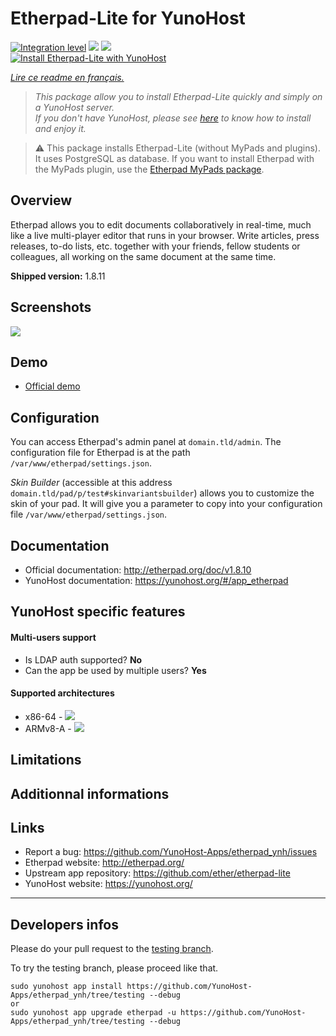 # Etherpad-Lite for YunoHost

[![Integration level](https://dash.yunohost.org/integration/etherpad.svg)](https://dash.yunohost.org/appci/app/etherpad) ![](https://ci-apps.yunohost.org/ci/badges/etherpad.status.svg) ![](https://ci-apps.yunohost.org/ci/badges/etherpad.maintain.svg)  
[![Install Etherpad-Lite with YunoHost](https://install-app.yunohost.org/install-with-yunohost.svg)](https://install-app.yunohost.org/?app=etherpad)

*[Lire ce readme en français.](./README_fr.md)*

> *This package allow you to install Etherpad-Lite quickly and simply on a YunoHost server.  
If you don't have YunoHost, please see [here](https://yunohost.org/#/install) to know how to install and enjoy it.*

> :warning: This package installs Etherpad-Lite (without MyPads and plugins). It uses PostgreSQL as database.
>If you want to install Etherpad with the MyPads plugin, use the [Etherpad MyPads package](https://github.com/YunoHost-Apps/etherpad_mypads_ynh).

## Overview
Etherpad allows you to edit documents collaboratively in real-time, much like a live multi-player editor that runs in your browser. Write articles, press releases, to-do lists, etc. together with your friends, fellow students or colleagues, all working on the same document at the same time.

**Shipped version:** 1.8.11

## Screenshots

![](https://etherpad.org/img/etherpad_demo.gif)

## Demo

* [Official demo](https://video.etherpad.com/)

## Configuration

You can access Etherpad's admin panel at `domain.tld/admin`. The configuration file for Etherpad is at the path `/var/www/etherpad/settings.json`.

*Skin Builder* (accessible at this address `domain.tld/pad/p/test#skinvariantsbuilder`) allows you to customize the skin of your pad. It will give you a parameter to copy into your configuration file `/var/www/etherpad/settings.json`.

## Documentation

 * Official documentation: http://etherpad.org/doc/v1.8.10
 * YunoHost documentation: https://yunohost.org/#/app_etherpad

## YunoHost specific features

#### Multi-users support

 * Is LDAP auth supported? **No**
 * Can the app be used by multiple users? **Yes**

#### Supported architectures

* x86-64 - [![](https://ci-apps.yunohost.org/ci/logs/etherpad%20%28Apps%29.svg)](https://ci-apps.yunohost.org/ci/apps/etherpad/)
* ARMv8-A - [![](https://ci-apps-arm.yunohost.org/ci/logs/etherpad%20%28Apps%29.svg)](https://ci-apps-arm.yunohost.org/ci/apps/etherpad/)

## Limitations

## Additionnal informations

## Links

 * Report a bug: https://github.com/YunoHost-Apps/etherpad_ynh/issues
 * Etherpad website: http://etherpad.org/
 * Upstream app repository: https://github.com/ether/etherpad-lite
 * YunoHost website: https://yunohost.org/

---

## Developers infos

Please do your pull request to the [testing branch](https://github.com/YunoHost-Apps/etherpad_ynh/tree/testing).

To try the testing branch, please proceed like that.
```
sudo yunohost app install https://github.com/YunoHost-Apps/etherpad_ynh/tree/testing --debug
or
sudo yunohost app upgrade etherpad -u https://github.com/YunoHost-Apps/etherpad_ynh/tree/testing --debug
```
